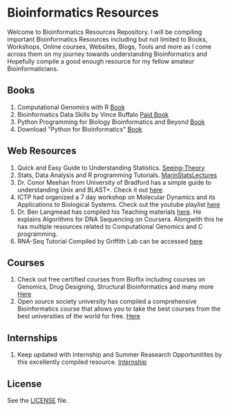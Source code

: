# Bioinformatics Resources

Welcome to Bioinformatics Resources Repository. I will be compiling important Bioinformatics Resources including but not limited to Books, Workshops, Online courses, Websites, Blogs, Tools and more as I come across them on my journey towards understanding Bioinformatics and Hopefully compile a good enough resource for my fellow amateur Bioinformaticians.

## Books

1. Computational Genomics with R [Book](https://compgenomr.github.io/book/)
2. Bioinformatics Data Skills by Vince Buffalo [Paid Book](https://www.oreilly.com/library/view/bioinformatics-data-skills/9781449367480/)
3. Python Programming for Biology Bioinformatics and Beyond [Book](https://www.academia.edu/38935090/Pdf_Python_Programming_For_Biology_Bioinformatics_And_Beyond_DOC_JD)
4. Download "Python for Bioinformatics" [Book](https://www.google.com/url?sa=t&rct=j&q=&esrc=s&source=web&cd=&cad=rja&uact=8&ved=2ahUKEwiMkLqh1YjsAhXt4nMBHTP9AecQFjADegQIARAB&url=http%3A%2F%2Fbiology.hunter.cuny.edu%2Fcellbio%2FPython%25EF%2580%25A8%2FPYTHON%2520FOR%2520BIOINFORMATICS.pdf&usg=AOvVaw3D2vCMOnixriEThvRpCMfR)


## Web Resources

1. Quick and Easy Guide to Understanding Statistics. [Seeing-Theory](https://seeing-theory.brown.edu/)
2. Stats, Data Analysis and R programming Tutorials. [MarinStatsLectures](https://www.statslectures.com/)
3. Dr. Conor Meehan from University of Bradford has a simple guide to understanding Unix and BLAST+. Check it out [here](https://conmeehan.github.io/UNIXtutorial)
4. ICTP had organized a 7 day workshop on Molecular Dynamics and its Applications to Biological Systems. Check out the youtube playlist [here](https://www.youtube.com/watch?v=HwQD3zpJfbM&list=PLYc-eBoIpXTKdQNwGZSeFoAPxoGjqB22_)
5. Dr. Ben Langmead has compiled his Teaching materials [here](http://www.langmead-lab.org/teaching-materials/). He explains Algorithms for DNA Sequencing on Coursera. Alongwith this he has multiple resources related to Computational Genomics and C programming.
6. RNA-Seq Tutorial Compiled by Griffith Lab can be accessed [here](https://rnabio.org/)

## Courses

1. Check out free certified courses from Bioflix including courses on Genomics, Drug Designing, Structural Bioinformatics and many more [Here](https://bio-flix.com/course-directory/computer-aided-drug-designing-course/)
2. Open source society university has compiled a comprehensive Bioinformatics course that allows you to take the best courses from the best universities of the world for free. [Here](https://github.com/ossu/bioinformatics)

## Internships

1. Keep updated with Internship and Summer Reasearch Opportunitites by this excellently compiled resource. [Internship](https://people.rit.edu/gtfsbi/Symp/bioinformatics.htm)
 
## License

See the [LICENSE](https://github.com/RajviS1904/Resources/blob/master/LICENSE) file.
